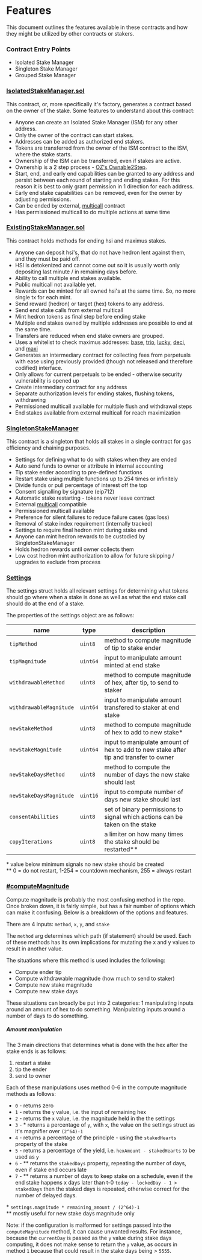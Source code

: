 # Features

This document outlines the features available in these contracts and how they might be utilized by other contracts or stakers.

### Contract Entry Points

- Isolated Stake Manager
- Singleton Stake Manager
- Grouped Stake Manager

### [IsolatedStakeManager.sol](./contracts/IsolatedStakeManager.sol)

This contract, or, more specifically it's factory, generates a contract based on the owner of the stake. Some features to understand about this contract:
* Anyone can create an Isolated Stake Manager (ISM) for any other address.
* Only the owner of the contract can start stakes.
* Addresses can be added as authorized end stakers.
* Tokens are transferred from the owner of the ISM contract to the ISM, where the stake starts.
* Ownership of the ISM can be transferred, even if stakes are active.
* Ownership is a 2 step process - [OZ's Ownable2Step](https://docs.openzeppelin.com/contracts/4.x/api/access#Ownable2Step).
* Start, end, and early end capabilities can be granted to any address and persist between each round of starting and ending stakes. For this reason it is best to only grant permission in 1 direction for each address.
* Early end stake capabilities can be removed, even for the owner by adjusting permissions.
* Can be ended by external, [multicall](https://github.com/mds1/multicall) contract
* Has permissioned multicall to do multiple actions at same time

### [ExistingStakeManager.sol](./contracts/ExistingStakeManager.sol)

This contract holds methods for ending hsi and maximus stakes.
* Anyone can deposit hsi's, that do not have hedron lent against them, and they must be paid off.
* HSI is detokenized and cannot come out so it is usually worth only depositing last minute / in remaining days before.
* Ability to call multiple end stakes available.
* Public multicall not available yet.
* Rewards can be minted for all owned hsi's at the same time. So, no more single tx for each mint.
* Send reward (hedron) or target (hex) tokens to any address.
* Send end stake calls from external multicall
* Mint hedron tokens as final step before ending stake
* Multiple end stakes owned by multiple addresses are possible to end at the same time.
* Transfers are reduced when end stake owners are grouped.
* Uses a whitelist to check maximus addresses: [base](https://etherscan.io/address/0xe9f84d418B008888A992Ff8c6D22389C2C3504e0), [trio](https://etherscan.io/address/0xF55cD1e399e1cc3D95303048897a680be3313308), [lucky](https://etherscan.io/address/0x6B0956258fF7bd7645aa35369B55B61b8e6d6140), [deci](https://etherscan.io/address/0x6b32022693210cD2Cfc466b9Ac0085DE8fC34eA6), and [maxi](https://etherscan.io/address/0x0d86EB9f43C57f6FF3BC9E23D8F9d82503f0e84b)
* Generates an intermediary contract for collecting fees from perpetuals with ease using previously provided (though not released and therefore codified) interface.
* Only allows for current perpetuals to be ended - otherwise security vulnerability is opened up
* Create intermediary contract for any address
* Separate authorization levels for ending stakes, flushing tokens, withdrawing
* Permissioned multicall available for multiple flush and withdrawal steps
* End stakes available from external multicall for reach maximization

### [SingletonStakeManager](./contracts/SingletonStakeManager.sol)

This contract is a singleton that holds all stakes in a single contract for gas efficiency and chaining purposes.

* Settings for defining what to do with stakes when they are ended
* Auto send funds to owner or attribute in internal accounting
* Tip stake ender according to pre-defined functions
* Restart stake using multiple functions up to 254 times or infinitely
* Divide funds or pull percentage of interest off the top
* Consent signalling by signature (eip712)
* Automatic stake restarting - tokens never leave contract
* External [multicall](https://github.com/mds1/multicall) compatible
* Permissioned multicall available
* Preference for silent failures to reduce failure cases (gas loss)
* Removal of stake index requirement (internally tracked)
* Settings to require final hedron mint during stake end
* Anyone can mint hedron rewards to be custodied by SingletonStakeManager
* Holds hedron rewards until owner collects them
* Low cost hedron mint authorization to allow for future skipping / upgrades to exclude from process

### [Settings](./contracts/SingletonStakeManager.sol)

The settings struct holds all relevant settings for determining what tokens should go where when a stake is done as well as what the end stake call should do at the end of a stake.

The properties of the settings object are as follows:

| name | type | description |
|------|------|-------------|
| `tipMethod`             | `uint8`  | method to compute magnitude of tip to stake ender |
| `tipMagnitude`          | `uint64` | input to manipulate amount minted at end stake |
| `withdrawableMethod`    | `uint8`  | method to compute magnitude of hex, after tip, to send to staker |
| `withdrawableMagnitude` | `uint64` | input to manipulate amount transfered to staker at end stake |
| `newStakeMethod`        | `uint8`  | method to compute magnitude of hex to add to new stake* |
| `newStakeMagnitude`     | `uint64` | input to manipulate amount of hex to add to new stake after tip and transfer to owner |
| `newStakeDaysMethod`    | `uint8`  | method to compute the number of days the new stake should last |
| `newStakeDaysMagnitude` | `uint16` | input to compute number of days new stake should last |
| `consentAbilities`      | `uint8`  | set of binary permissions to signal which actions can be taken on the stake |
| `copyIterations`        | `uint8`  | a limiter on how many times the stake should be restarted** |

\* value below minimum signals no new stake should be created<br>
\** 0 = do not restart, 1-254 = countdown mechanism, 255 = always restart


### [#computeMagnitude](./contracts/SingletonStakeManager.sol)

Compute magnitude is probably the most confusing method in the repo. Once broken down, it is fairly simple, but has a fair number of options which can make it confusing. Below is a breakdown of the options and features.

There are 4 inputs: `method`, `x`, `y`, and `stake`

The `method` arg determines which path (if statement) should be used. Each of these methods has its own implications for mutating the x and y values to result in another value.

The situations where this method is used includes the following:
* Compute ender tip
* Compute withdrawable magnitude (how much to send to staker)
* Compute new stake magnitude
* Compute new stake days

These situations can broadly be put into 2 categories: 1 manipulating inputs around an amount of hex to do something. Manipulating inputs around a number of days to do something.

##### Amount manipulation

The 3 main directions that determines what is done with the hex after the stake ends is as follows:
1. restart a stake
1. tip the ender
1. send to owner

Each of these manipulations uses method 0-6 in the compute magnitude methods as follows:

* `0` - returns zero
* `1` - returns the `y` value, i.e. the input of remaining hex
* `2` - returns the `x` value, i.e. the magnitude held in the the settings
* `3` - * returns a percentage of `y`, with `x`, the value on the settings struct as it's magnifier over `(2^64)-1`
* `4` - returns a percentage of the principle - using the `stakedHearts` property of the stake
* `5` - returns a percentage of the yield, i.e. `hexAmount - stakedHearts` to be used as `y`
* `6` - ** returns the `stakedDays` property, repeating the number of days, even if stake end occurs late
* `7` - ** returns a number of days to keep stake on a schedule, even if the end stake happens x days later than t-0 `today - lockedDay - 1 > stakedDays` then the staked days is repeated, otherwise correct for the number of delayed days.

\* ```settings.magnitude * remaining_amount / (2^64)-1```<br>
\** mostly useful for new stake days magnitude only<br>

Note: if the configuration is malformed for settings passed into the `computeMagnitude` method, it can cause unwanted results. For instance, because the `currentDay` is passed as the `y` value during stake days computing, it does not make sense to return the `y` value, as occurs in method `1` because that could result in the stake days being > `5555`.
